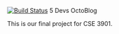 [![Build Status](https://travis-ci.org/tarebyte/OctoBlog.png)](https://travis-ci.org/tarebyte/OctoBlog)
5 Devs OctoBlog

This is our final project for CSE 3901.
